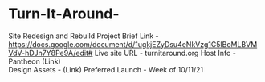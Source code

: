 # Turn-It-Around-
Site Redesign and Rebuild 
Project Brief Link - https://docs.google.com/document/d/1ugkjEZyDsu4eNkVzg1C5lBoMLBVMVdV-hDJn7Y8Pe9A/edit#
Live site URL - turnitaround.org 
Host Info - Pantheon (Link)  
Design Assets - (Link)
Preferred Launch - Week of 10/11/21  
